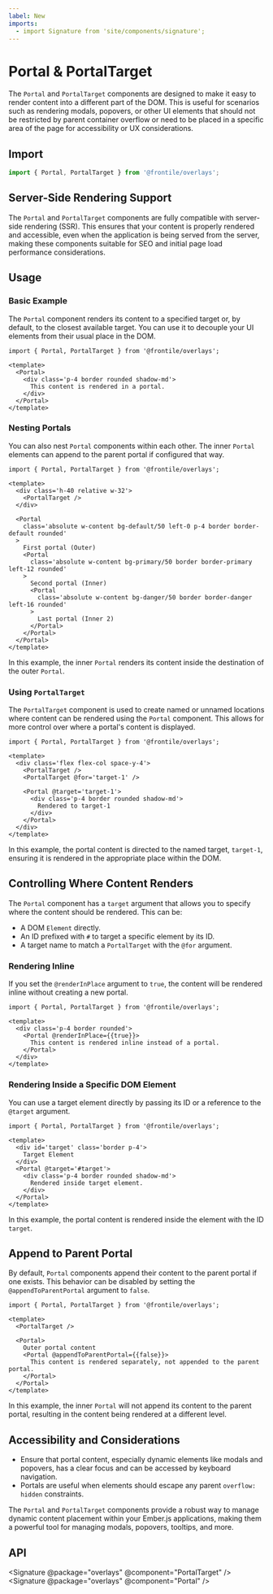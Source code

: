```yaml
---
label: New
imports:
  - import Signature from 'site/components/signature';
---
```


# Portal & PortalTarget

The `Portal` and `PortalTarget` components are designed to make it easy to render content into a different part of the DOM. This is useful for scenarios such as rendering modals, popovers, or other UI elements that should not be restricted by parent container overflow or need to be placed in a specific area of the page for accessibility or UX considerations.

## Import

```js
import { Portal, PortalTarget } from '@frontile/overlays';
```

## Server-Side Rendering Support

The `Portal` and `PortalTarget` components are fully compatible with server-side rendering (SSR). This ensures that your content is properly rendered and accessible, even when the application is being served from the server, making these components suitable for SEO and initial page load performance considerations.

## Usage

### Basic Example

The `Portal` component renders its content to a specified target or, by default, to the closest available target. You can use it to decouple your UI elements from their usual place in the DOM.

```gjs
import { Portal, PortalTarget } from '@frontile/overlays';

<template>
  <Portal>
    <div class='p-4 border rounded shadow-md'>
      This content is rendered in a portal.
    </div>
  </Portal>
</template>
```

### Nesting Portals

You can also nest `Portal` components within each other. The inner `Portal` elements can append to the parent portal if configured that way.

```gjs preview
import { Portal, PortalTarget } from '@frontile/overlays';

<template>
  <div class='h-40 relative w-32'>
    <PortalTarget />
  </div>

  <Portal
    class='absolute w-content bg-default/50 left-0 p-4 border border-default rounded'
  >
    First portal (Outer)
    <Portal
      class='absolute w-content bg-primary/50 border border-primary left-12 rounded'
    >
      Second portal (Inner)
      <Portal
        class='absolute w-content bg-danger/50 border border-danger left-16 rounded'
      >
        Last portal (Inner 2)
      </Portal>
    </Portal>
  </Portal>
</template>
```

In this example, the inner `Portal` renders its content inside the destination of the outer `Portal`.

### Using `PortalTarget`

The `PortalTarget` component is used to create named or unnamed locations where content can be rendered using the `Portal` component. This allows for more control over where a portal's content is displayed.

```gjs preview
import { Portal, PortalTarget } from '@frontile/overlays';

<template>
  <div class='flex flex-col space-y-4'>
    <PortalTarget />
    <PortalTarget @for='target-1' />

    <Portal @target='target-1'>
      <div class='p-4 border rounded shadow-md'>
        Rendered to target-1
      </div>
    </Portal>
  </div>
</template>
```

In this example, the portal content is directed to the named target, `target-1`, ensuring it is rendered in the appropriate place within the DOM.

## Controlling Where Content Renders

The `Portal` component has a `target` argument that allows you to specify where the content should be rendered. This can be:

- A DOM `Element` directly.
- An ID prefixed with `#` to target a specific element by its ID.
- A target name to match a `PortalTarget` with the `@for` argument.

### Rendering Inline

If you set the `@renderInPlace` argument to `true`, the content will be rendered inline without creating a new portal.

```gjs preview
import { Portal, PortalTarget } from '@frontile/overlays';

<template>
  <div class='p-4 border rounded'>
    <Portal @renderInPlace={{true}}>
      This content is rendered inline instead of a portal.
    </Portal>
  </div>
</template>
```

### Rendering Inside a Specific DOM Element

You can use a target element directly by passing its ID or a reference to the `@target` argument.

```gjs preview
import { Portal, PortalTarget } from '@frontile/overlays';

<template>
  <div id='target' class='border p-4'>
    Target Element
  </div>
  <Portal @target='#target'>
    <div class='p-4 border rounded shadow-md'>
      Rendered inside target element.
    </div>
  </Portal>
</template>
```

In this example, the portal content is rendered inside the element with the ID `target`.

## Append to Parent Portal

By default, `Portal` components append their content to the parent portal if one exists. This behavior can be disabled by setting the `@appendToParentPortal` argument to `false`.

```gjs preview
import { Portal, PortalTarget } from '@frontile/overlays';

<template>
  <PortalTarget />

  <Portal>
    Outer portal content
    <Portal @appendToParentPortal={{false}}>
      This content is rendered separately, not appended to the parent portal.
    </Portal>
  </Portal>
</template>
```

In this example, the inner `Portal` will not append its content to the parent portal, resulting in the content being rendered at a different level.

## Accessibility and Considerations

- Ensure that portal content, especially dynamic elements like modals and popovers, has a clear focus and can be accessed by keyboard navigation.
- Portals are useful when elements should escape any parent `overflow: hidden` constraints.

The `Portal` and `PortalTarget` components provide a robust way to manage dynamic content placement within your Ember.js applications, making them a powerful tool for managing modals, popovers, tooltips, and more.

## API

<Signature @package="overlays" @component="PortalTarget" />
<Signature @package="overlays" @component="Portal" />
